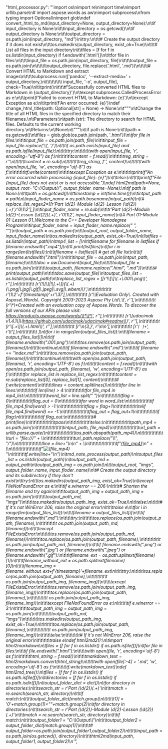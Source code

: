 "html_processor.py": "'import os\nimport re\nimport time\nimport urllib.parse\n# import aspose.words as aw\nimport subprocess\nfrom typing import Optional\nimport glob\ndef convert_html_to_md(input_directory=None, output_directory=None):\n\tif input_directory is None:\n\t\tinput_directory = os.getcwd()\n\tif output_directory is None:\n\t\toutput_directory = os.path.join(input_directory, "md")\n\ttry:\n\t\t# Create the output directory if it does not exist\n\t\tos.makedirs(output_directory, exist_ok=True)\n\t\t# List all files in the input directory\n\t\tfiles = [f for f in os.listdir(input_directory) if f.endswith(\'.html\')]\n\t\tfor file in files:\n\t\t\tinput_file = os.path.join(input_directory, file)\n\t\t\toutput_file = os.path.join(\n\t\t\t\toutput_directory, file.replace(\'.html\', \'.md\'))\n\t\t\t# Convert HTML to Markdown and extract images\n\t\t\tsubprocess.run([\'pandoc\', \'--extract-media=\' + output_directory,\n\t\t\t\t\t\t   input_file, \'-o\', output_file], check=True)\n\t\tprint(\n\t\t\tf\'Successfully converted HTML files to Markdown in {output_directory}\')\n\texcept subprocess.CalledProcessError as e:\n\t\tprint(f\'Failed to convert HTML to Markdown: {e}\')\n\texcept Exception as e:\n\t\tprint(f\'An error occurred: {e}\')\ndef change_html_title(path: Optional[str] = None) -> None:\n\t"""\n\tChange the title of all HTML files in the specified directory to match their filenames.\n\tParameters:\n\tpath (str): The directory to search for HTML files. Defaults to the current working directory.\n\tReturns:\n\tNone\n\t"""\n\tif path is None:\n\t\tpath = os.getcwd()\n\tfiles = glob.glob(os.path.join(path, \'*.html\'))\n\tfor file in files:\n\t\tinput_file = os.path.join(path, file)\n\t\tinput_file = input_file.replace(\'\\\\\', \'/\')\n\t\tif os.path.exists(input_file) and os.path.isfile(input_file):\n\t\t\ttry:\n\t\t\t\twith open(input_file, \'r\', encoding="utf-8") as f:\n\t\t\t\t\tcontent = f.read()\n\t\t\t\treg_string = r\'<title>.*?</title>\'\n\t\t\t\tcontent = re.sub(\n\t\t\t\t\treg_string, f\'<title>{os.path.splitext(os.path.basename(file))[0]}</title>\', content)\n\t\t\t\twith open(input_file, \'w\', encoding="utf-8") as f:\n\t\t\t\t\tf.write(content)\n\t\t\texcept Exception as e:\n\t\t\t\tprint(f"An error occurred while processing {input_file}: {e}")\n\t\telse:\n\t\t\tprint(f"File {input_file} does not exist or is not accessible.")\ndef html2md(path=None, output_root="C://Output//", output_folder_name=None):\n\tif path is None:\n\t\tpath = os.getcwd()\n\ttimestamp = int(time.time())\n\tintput_path = path\n\tinput_floder_name = os.path.basename(intput_path)\n\t# replace_list_regex2=[[r\'Part \\d{2}-Module \\d{2}-Lesson (\\d{2})_(.+)\',r\'0\\1_\\2\'],]\n\tinput_floder_name = re.sub(\n\t\tr\'Part \\d{2}-Module \\d{2}-Lesson (\\d{2})_(.+)\', r\'0\\1_\\2\', input_floder_name)\n\t# Part 01-Module 01-Lesson 01_Welcome to the C++ Developer Nanodegree Program\n\tinput_floder_name = input_floder_name.replace(" ", "_")\n\toutput_path = os.path.join(\n\t\toutput_root, output_folder_name, input_floder_name)\n\tos.makedirs(output_path, exist_ok=True)\n\tlistfiles = os.listdir(intput_path)\n\tmp4_list = [\n\t\tfilename for filename in listfiles if filename.endswith(".mp4")]\n\t# print(listfiles)\n\tfor i in range(len(listfiles)):\n\t\tfilename = listfiles[i]  # get all file list\n\t\tif filename.endswith(".html"):\n\t\t\tinput_file = os.path.join(intput_path, filename)\n\t\t\tdoc = aw.Document(input_file)\n\t\t\toutput_file = os.path.join(\n\t\t\t\toutput_path, filename.replace(".html", ".md"))\n\t\t\t# print(output_path)\n\t\t\tdoc.save(output_file)\n\toutput_files_list = os.listdir(output_path)\n\treplace_list_regex = [[r\'!\\[\\]\\(.+\\.001\\.png\\)\', r\'\'],\n\t\t\t\t\t\t  [r\'(!\\[\\]|!\\[.+\\])(\\(.+)(\\.png|\\.jpg|\\.gif|\\.jpeg|\\.svg|\\.wbem)\\)\',\n\t\t\t\t\t\t\t  r\'\\1\\2\'+f\'_{timestamp}\'+r\'\\3)\'],\n\t\t\t\t\t\t  [r\'\\*\\*Evaluation Only\\. Created with Aspose\\.Words\\. Copyright 2003-2023 Aspose Pty Ltd\\.\\*\\*\', r\'\'],\n\t\t\t\t\t\t  [r\'\\*\\*Created with an evaluation copy of Aspose.Words. To discover the full versions of our APIs please visit: https://products.aspose.com/words/\\*\\*\', r\'\'],\n\t\t\t\t\t\t  [r\'\\[udacimak v1.4.1\\]\\(https://github.com/udacimak/udacimak#readme\\)\', r\'\'],\n\t\t\t\t\t\t  [r\'\\[.+\\]\\(.+\\.html\\)\', r\'\'],\n\t\t\t\t\t\t  [r\'\\n{3,}\', r\'\\n\\n\'],\n\t\t\t\t\t\t  [r\'`[ ]+`\', r\'\t\'],\n\t\t\t\t\t\t  ]\n\tfor i in range(len(output_files_list)):\n\t\tfilename = output_files_list[i]\n\t\tif filename.endswith(".001.png"):\n\t\t\tos.remove(os.path.join(output_path, filename))\n\t\t\tcontinue\n\t\tif filename.endswith(".md"):\n\t\t\tif filename == "index.md":\n\t\t\t\tos.remove(os.path.join(output_path, filename))\n\t\t\t\tcontinue\n\t\t\twith open(os.path.join(output_path, filename), \'r\', encoding=\'UTF-8\') as f:\n\t\t\t\tcontent = f.read()\n\t\t\twith open(os.path.join(output_path, filename), \'w\', encoding=\'UTF-8\') as f:\n\t\t\t\tfor replace_list in replace_list_regex:\n\t\t\t\t\tcontent = re.sub(replace_list[0], replace_list[1], content)\n\t\t\t\t# f.write(content)\n\t\t\t\tlines = content.splitlines()\n\t\t\t\tfor line in lines:\n\t\t\t\t\tif len(line) > 4:\n\t\t\t\t\t\tfor file_mp4 in mp4_list:\n\t\t\t\t\t\t\tword_list = line.split(" ")\n\t\t\t\t\t\t\tflag = 0\n\t\t\t\t\t\t\tflag_out = 0\n\t\t\t\t\t\t\tfor word in word_list:\n\t\t\t\t\t\t\t\tif file_mp4.find(word) > -1:\n\t\t\t\t\t\t\t\t\tflag = flag+1\n\t\t\t\t\t\t\t\telif file_mp4.find(word) == -1:\n\t\t\t\t\t\t\t\t\tflag_out = flag_out+1\n\t\t\t\t\t\t\tif flag:\n\t\t\t\t\t\t\t\tif flag_out:\n\t\t\t\t\t\t\t\t\t# print(line)\n\t\t\t\t\t\t\t\t\tpass\n\t\t\t\t\t\t\t\telse:\n\t\t\t\t\t\t\t\t\tpath_mp4 = os.path.join(\n\t\t\t\t\t\t\t\t\t\tintput_path, file_mp4)\n\t\t\t\t\t\t\t\t\turl_path = urllib.parse.quote(\n\t\t\t\t\t\t\t\t\t\tos.path.abspath(path_mp4))\n\t\t\t\t\t\t\t\t\turl = "file:///" + \\\n\t\t\t\t\t\t\t\t\t\turl_path.replace("\\\\", "/")\n\t\t\t\t\t\t\t\t\tline = line+"\\n\\n" + \\\n\t\t\t\t\t\t\t\t\t\tf"[{file_mp4}]({url})\\n" + \\\n\t\t\t\t\t\t\t\t\t\tf"![{file_mp4}]({url})"\n\t\t\t\t\tf.write(line+"\\n")\n\tmd_note_process(output_path)\n\toutput_files_list = os.listdir(output_path)\n\toutput_path_md = output_path\n\toutput_path_img = os.path.join(\n\t\toutput_root, "imgs", output_folder_name, input_floder_name)\n\t# Create the output directory and its subdirectory if they don\'t exist\n\ttry:\n\t\tos.makedirs(output_path_img, exist_ok=True)\n\texcept FileNotFoundError as e:\n\t\tif e.winerror == 206:\n\t\t\t# Shorten the filename and try again\n\t\t\toutput_path_img = output_path_img = os.path.join(\n\t\t\t\toutput_path_md, "imgs")\n\t\t\tos.makedirs(output_path_img, exist_ok=True)\n\t\telse:\n\t\t\t# If it\'s not WinError 206, raise the original error\n\t\t\traise e\n\tfor i in range(len(output_files_list)):\n\t\tfilename = output_files_list[i]\n\t\tif filename.endswith(".md"):\n\t\t\ttry:\n\t\t\t\tos.replace(os.path.join(output_path, filename),\n\t\t\t\t\t\t   os.path.join(output_path_md, filename))\n\t\t\texcept FileExistsError:\n\t\t\t\tos.remove(os.path.join(output_path_md, filename))\n\t\t\t\tos.replace(os.path.join(output_path, filename),\n\t\t\t\t\t\t   os.path.join(output_path_md, filename))\n\t\tif filename.endswith(".png") or filename.endswith(".jpg") or filename.endswith(".jpeg") or filename.endswith(".gif"):\n\t\t\tfilename_ext = os.path.splitext(filename)[1]\n\t\t\tfilename_without_ext = os.path.splitext(filename)[0]\n\t\t\tfilename_img = filename_without_ext+f\'_{timestamp}\'+filename_ext\n\t\t\ttry:\n\t\t\t\tos.replace(os.path.join(output_path, filename),\n\t\t\t\t\t\t   os.path.join(output_path_img, filename_img))\n\t\t\texcept FileExistsError:\n\t\t\t\tos.remove(os.path.join(output_path_img, filename_img))\n\t\t\t\tos.replace(os.path.join(output_path, filename),\n\t\t\t\t\t\t   os.path.join(output_path_img, filename_img))\n\t\t\texcept FileNotFoundError as e:\n\t\t\t\tif e.winerror == 3:\n\t\t\t\t\toutput_path_img = output_path_img = os.path.join(\n\t\t\t\t\t\toutput_path_md, "imgs")\n\t\t\t\t\tos.makedirs(output_path_img, exist_ok=True)\n\t\t\t\t\tos.replace(os.path.join(output_path, filename),\n\t\t\t\t\t\t\t   os.path.join(output_path_img, filename_img))\n\t\t\t\telse:\n\t\t\t\t\t# If it\'s not WinError 206, raise the original error\n\t\t\t\t\traise e\ndef html2md2():\n\timport html2markdown\n\tfiles = [f for f in os.listdir() if os.path.isfile(f)]\n\tfor file in files:\n\t\tif file.endswith(".html"):\n\t\t\twith open(file, \'r\', encoding=\'utf-8\') as f:\n\t\t\t\thtml_string = f.read()\n\t\t\tmarkdown_text = html2markdown.convert(html_string)\n\t\t\twith open(file[:-4] + \'.md\', \'w\', encoding=\'utf-8\') as f:\n\t\t\t\tf.write(markdown_text)\ndef html2md_tree():\n\tfiles = [f for f in os.listdir() if os.path.isfile(f)]\n\tdirectories = [f for f in os.listdir() if os.path.isdir(f)]\n\toutput_folder_dict = dict()\n\tfor directory in directories:\n\t\tsearch_str = r\'Part (\\d{2})_(.+)\'\n\t\tmatch = re.search(search_str, directory)\n\t\tif match:\n\t\t\toutput_folder_dict[match.group(\n\t\t\t\t1)] = \'0\'+match.group(1)+"_"+match.group(2)\n\tfor directory in directories:\n\t\tsearch_str = r\'Part (\\d{2})-Module \\d{2}-Lesson (\\d{2})_(.+)\'\n\t\tmatch = re.search(search_str, directory)\n\t\tif match:\n\t\t\toutput_folder1 = "C:\\\\Output\\\\"\n\t\t\toutput_folder2 = output_folder_dict[match.group(1)]\n\t\t\t# output_folder=os.path.join(output_folder1,output_folder2)\n\t\t\tinput_path = os.path.join(os.getcwd(), directory)\n\t\t\thtml2md(input_path, output_folder1, output_folder2)\n'",
